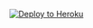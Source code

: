 
<p><a href="https://dashboard.heroku.com/new?template=https://github.com/Vreategooo/xraysdvk"> <img src="https://www.herokucdn.com/deploy/button.svg" alt="Deploy to Heroku" /></a></p>
